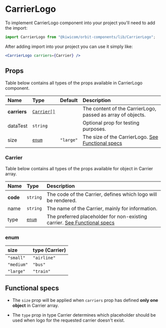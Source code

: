 # CarrierLogo
To implement CarrierLogo component into your project you'll need to add the import:
```jsx
import CarrierLogo from "@kiwicom/orbit-components/lib/CarrierLogo";
```
After adding import into your project you can use it simply like:
```jsx
<CarrierLogo carriers={Carrier} />
```
## Props
Table below contains all types of the props available in CarrierLogo component.

| Name          | Type                             | Default         | Description                      |
| :------------ | :------------------------------- | :-------------- | :------------------------------- |
| **carriers**  | [`Carrier[]`](#carrier)          |                 | The content of the CarrierLogo, passed as array of objects.
| dataTest      | `string`                         |                 | Optional prop for testing purposes.
| size          | [`enum`](#enum)                  | `"large"`       | The size of the CarrierLogo. [See Functional specs](#functional-specs)

### Carrier
Table below contains all types of the props available for object in Carrier array.

| Name     | Type             | Description                      |
| :------- | :--------------- | :------------------------------- |
| **code** | `string`         | The code of the Carrier, defines which logo will be rendered.
| name     | `string`         | The name of the Carrier, mainly for information.
| type     | [`enum`](#enum)  | The preferred placeholder for non-existing carrier. [See Functional specs](#functional-specs)

### enum

| size       | type (Carrier) |
| :--------- | :------------- | 
| `"small"`  | `"airline"`    |
| `"medium"` | `"bus"`        |
| `"large"`  | `"train"`      |

## Functional specs
* The `size` prop will be applied when `carriers` prop has defined **only one object** in Carrier array.

* The `type` prop in type Carrier determines which placeholder should be used when logo for the requested carrier doesn't exist.
